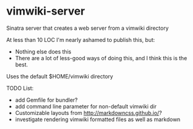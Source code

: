 # vimwiki-server
Sinatra server that creates a web server from a vimwiki directory

At less than 10 LOC I'm nearly ashamed to publish this, but:
* Nothing else does this
* There are a lot of less-good ways of doing this, and I think this is the best.

Uses the default $HOME/vimwiki directory 

TODO List:
* add Gemfile for bundler?
* add command line parameter for non-default vimwiki dir
* Customizable layouts from http://markdowncss.github.io/?
* investigate rendering vimwiki formatted files as well as markdown
